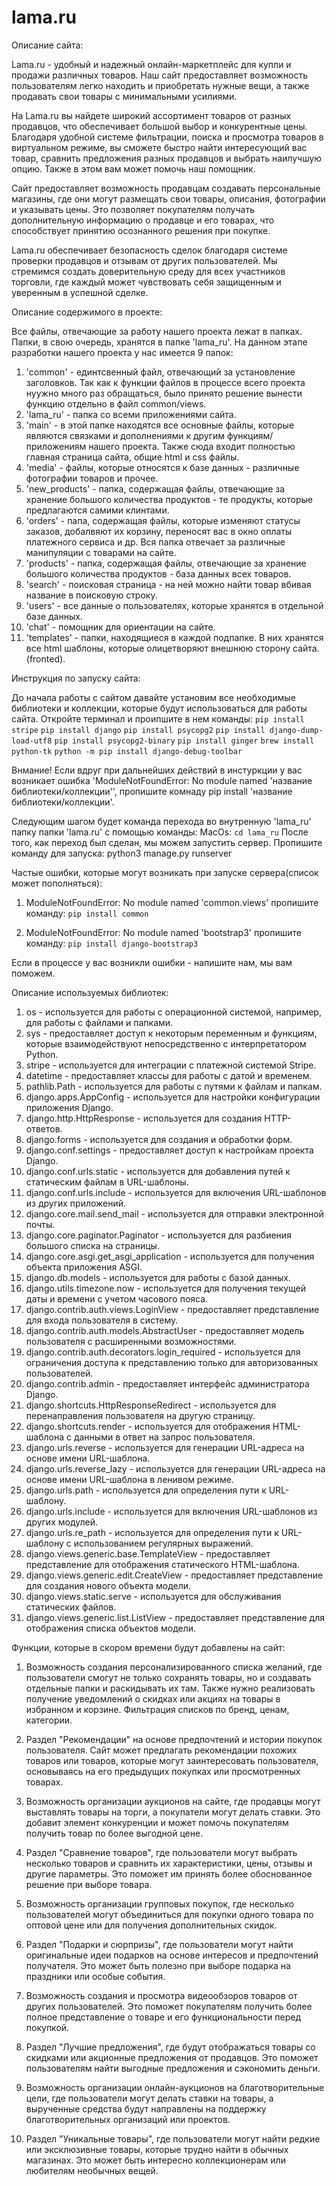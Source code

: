 # lama.ru
Описание сайта:

Lama.ru - удобный и надежный онлайн-маркетплейс для купли и продажи различных товаров. Наш сайт предоставляет возможность пользователям легко находить и приобретать нужные вещи, а также продавать свои товары с минимальными усилиями.

На Lama.ru вы найдете широкий ассортимент товаров от разных продавцов, что обеспечивает большой выбор и конкурентные цены. Благодаря удобной системе фильтрации, поиска и просмотра товаров в виртуальном режиме, вы сможете быстро найти интересующий вас товар, сравнить предложения разных продавцов и выбрать наилучшую опцию. Также в этом вам может помочь наш помощник.

Сайт предоставляет возможность продавцам создавать персональные магазины, где они могут размещать свои товары, описания, фотографии и указывать цены. Это позволяет покупателям получать дополнительную информацию о продавце и его товарах, что способствует принятию осознанного решения при покупке.

Lama.ru обеспечивает безопасность сделок благодаря системе проверки продавцов и отзывам от других пользователей. Мы стремимся создать доверительную среду для всех участников торговли, где каждый может чувствовать себя защищенным и уверенным в успешной сделке.

Описание содержимого в проекте:

Все файлы, отвечающие за работу нашего проекта лежат в папках. Папки, в свою очередь, хранятся в папке 'lama_ru'. На данном этапе разработки нашего проекта у нас имеется 9 папок:

1. 'common' - единтсвенный файл, отвечающий за установление заголовков. Так как к функции файлов в процессе всего проекта нуужно много раз обращаться, было принято решение вынести функцию отдельно в файл common/views.
2. 'lama_ru' - папка со всеми приложениями сайта.
3. 'main' - в этой папке находятся все основные файлы, которые являются связками и дополнениями к другим функциям/приложениям нашего проекта. Также сюда входит полностью главная страница сайта, общие html и css файлы.
4. 'media' - файлы, которые относятся к базе данных - различные фотографии товаров и прочее.
5. 'new_products' - папка, содержащая файлы, отвечающие за хранение большого количества продуктов - те продукты, которые предлагаются самими клинтами.
6. 'orders' - папа, содержащая файлы, которые изменяют статусы заказов, добалвяют их корзину, переносят вас в окно оплаты платежного сервиса и др. Вся папка отвечает за различные манипуляции с товарами на сайте.
7. 'products' - папка, содержащая файлы, отвечающие за хранение большого количества продуктов - база данных всех товаров. 
8. 'search' - поисковая страница - на ней можно найти товар вбивая название в поисковую строку.
9. 'users' - все данные о пользователях, которые хранятся в отдельной базе данных.
10. 'chat' - помощник для ориентации на сайте.
11. 'templates' - папки, находящиеся в каждой подпапке. В них хранятся все html шаблоны, которые олицетворяют внешнюю сторону сайта. (fronted).

Инструкция по запуску сайта:

До начала работы с сайтом давайте установим все необходимые библиотеки и коллекции, которые будут использоваться для работы сайта. Откройте терминал и проипшите в нем команды:
`pip install stripe`
`pip install django`
`pip install psycopg2`
`pip install django-dump-load-utf8`
`pip install psycopg2-binary`
`pip install ginger`
`brew install python-tk`
`python -m pip install django-debug-toolbar`

Внмание! Если вдруг при дальнейших действий в инстуркции у вас возникает ошибка 'ModuleNotFoundError: No module named 'название библиотеки/коллекции'', пропишите комнаду pip install 'название библиотеки/коллекции'.

Следующим шагом будет команда перехода во внутренную 'lama_ru' папку папки 'lama.ru' с помощью команды:
MacOs:
`cd lama_ru`
После того, как переход был сделан, мы можем запустить сервер. Пропишите команду для запуска:
python3 manage.py runserver

Частые ошибки, которые могут возникать при запуске сервера(список может пополняться):

1. ModuleNotFoundError: No module named 'common.views'
пропишите команду:
`pip install common`

2. ModuleNotFoundError: No module named 'bootstrap3'
пропишите команду:
`pip install django-bootstrap3`

Если в процессе у вас возникли ошибки - напишите нам, мы вам поможем.

Описание используемых библиотек:

1. os - используется для работы с операционной системой, например, для работы с файлами и папками.
2. sys - предоставляет доступ к некоторым переменным и функциям, которые взаимодействуют непосредственно с интерпретатором Python.
3. stripe - используется для интеграции с платежной системой Stripe.
4. datetime - предоставляет классы для работы с датой и временем.
5. pathlib.Path - используется для работы с путями к файлам и папкам.
6. django.apps.AppConfig - используется для настройки конфигурации приложения Django.
7. django.http.HttpResponse - используется для создания HTTP-ответов.
8. django.forms - используется для создания и обработки форм.
9. django.conf.settings - предоставляет доступ к настройкам проекта Django.
10. django.conf.urls.static - используется для добавления путей к статическим файлам в URL-шаблоны.
11. django.conf.urls.include - используется для включения URL-шаблонов из других приложений.
12. django.core.mail.send_mail - используется для отправки электронной почты.
13. django.core.paginator.Paginator - используется для разбиения большого списка на страницы.
14. django.core.asgi.get_asgi_application - используется для получения объекта приложения ASGI.
15. django.db.models - используется для работы с базой данных.
16. django.utils.timezone.now - используется для получения текущей даты и времени с учетом часового пояса.
17. django.contrib.auth.views.LoginView - предоставляет представление для входа пользователя в систему.
18. django.contrib.auth.models.AbstractUser - предоставляет модель пользователя с расширенными возможностями.
19. django.contrib.auth.decorators.login_required - используется для ограничения доступа к представлению только для авторизованных пользователей.
20. django.contrib.admin - предоставляет интерфейс администратора Django.
21. django.shortcuts.HttpResponseRedirect - используется для перенаправления пользователя на другую страницу.
22. django.shortcuts.render - используется для отображения HTML-шаблона с данными в ответ на запрос пользователя.
23. django.urls.reverse - используется для генерации URL-адреса на основе имени URL-шаблона.
24. django.urls.reverse_lazy - используется для генерации URL-адреса на основе имени URL-шаблона в ленивом режиме.
25. django.urls.path - используется для определения пути к URL-шаблону.
26. django.urls.include - используется для включения URL-шаблонов из других модулей.
27. django.urls.re_path - используется для определения пути к URL-шаблону с использованием регулярных выражений.
28. django.views.generic.base.TemplateView - предоставляет представление для отображения статического HTML-шаблона.
29. django.views.generic.edit.CreateView - предоставляет представление для создания нового объекта модели.
30. django.views.static.serve - используется для обслуживания статических файлов.
31. django.views.generic.list.ListView - предоставляет представление для отображения списка объектов модели.

Функции, которые в скором времени будут добавлены на сайт:

1. Возможность создания персонализированного списка желаний, где пользователи смогут не только сохранять товары, но и создавать отдельные папки и раскидывать их там. Также нужно реализовать получение уведомлений о скидках или акциях на товары в избранном и корзине. Фильтрация списков по бренд, ценам, категории.

2. Раздел "Рекомендации" на основе предпочтений и истории покупок пользователя. Сайт может предлагать рекомендации похожих товаров или товаров, которые могут заинтересовать пользователя, основываясь на его предыдущих покупках или просмотренных товарах.

3. Возможность организации аукционов на сайте, где продавцы могут выставлять товары на торги, а покупатели могут делать ставки. Это добавит элемент конкуренции и может помочь покупателям получить товар по более выгодной цене.

4. Раздел "Сравнение товаров", где пользователи могут выбрать несколько товаров и сравнить их характеристики, цены, отзывы и другие параметры. Это поможет им принять более обоснованное решение при выборе товара.

5. Возможность организации групповых покупок, где несколько пользователей могут объединиться для покупки одного товара по оптовой цене или для получения дополнительных скидок.

6. Раздел "Подарки и сюрпризы", где пользователи могут найти оригинальные идеи подарков на основе интересов и предпочтений получателя. Это может быть полезно при выборе подарка на праздники или особые события.

7. Возможность создания и просмотра видеообзоров товаров от других пользователей. Это поможет покупателям получить более полное представление о товаре и его функциональности перед покупкой.

8. Раздел "Лучшие предложения", где будут отображаться товары со скидками или акционные предложения от продавцов. Это поможет пользователям найти выгодные предложения и сэкономить деньги.

9. Возможность организации онлайн-аукционов на благотворительные цели, где пользователи могут делать ставки на товары, а вырученные средства будут направлены на поддержку благотворительных организаций или проектов.

10. Раздел "Уникальные товары", где пользователи могут найти редкие или эксклюзивные товары, которые трудно найти в обычных магазинах. Это может быть интересно коллекционерам или любителям необычных вещей.
